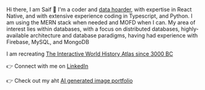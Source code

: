 Hi there, I am Saif 👋 I'm a coder and [data hoarder](https://www.reddit.com/r/DataHoarder), with expertise in React Native, and with extensive experience coding in Typescript, and Python. I am using the MERN stack when needed and MOFD when I can. My area of interest lies within databases, with a focus on distributed databases, highly-available architecture and database paradigms, having had experience with Firebase, MySQL, and MongoDB

I am recreating [The Interactive World History Atlas since 3000 BC](http://geacron.com)

👉 Connect with me on [LinkedIn](https://www.linkedin.com/in/saif-khayoon-12b53569/)

👉 Check out my aht [AI generated image portfolio](https://creator.nightcafe.studio/u/SpacePatrice)
